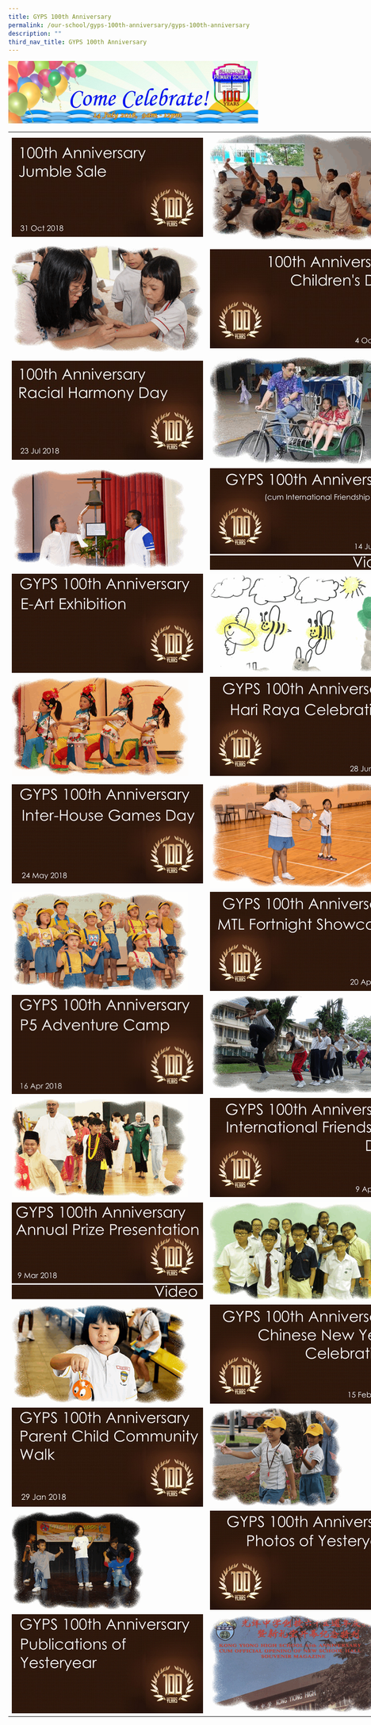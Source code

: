 ```yaml
---
title: GYPS 100th Anniversary
permalink: /our-school/gyps-100th-anniversary/gyps-100th-anniversary
description: ""
third_nav_title: GYPS 100th Anniversary
---
```



![](/images/100-years-header-latest_d_780.jpg)

<table style="undefined;table-layout: fixed; width: 800px">
<colgroup>
<col style="width: 400px">
<col style="width: 400px">
</colgroup>
<tbody>
  <tr>
    <td><a href = "https://photos.google.com/share/AF1QipNYUk8DbD54TQ2udheP-tpEZUYSz_Taox27cMYqQhywd0BIT_pVfgSlaIWA4o9x-g?key=SGNLU1pua3BDTGc5UFNJQ2Y4QV8zNDhKX1lfczB3" target = "_self"> 
          <img src="/images/gy1.jpg"></a></td>
    <td><img src="/images/gif1.gif"></td>
  </tr>
  <tr>
    <td><img src="/images/gif2.gif"></td>
    <td><a href = "https://photos.google.com/share/AF1QipPuxr6BmeSrBIBI67pYZEwfODp_Cn2dIgr9pgZUOWYAn-bD-cedxwD1CuUuZX9fgg?key=cEZUTHhTWTZuTEVneWwxUkt5OUFpSi12MFowYVJ3" target = "_self"> 
          <img src="/images/gy2.jpg"></a></td>
  </tr>
  <tr>
    <td><a href = "https://photos.google.com/share/AF1QipPHZyk4gdNkG5XNYIKJjCcVK6Op9Kmm7miBKAYvSvDQiYkYHEaRVFSx4ct0rz0o3w?key=XzlPUVVJWW1GZ2lTeGw1Z1dfWnVvY1dnNXJVbS1n" target = "_self"> 
          <img src="/images/gy3.jpg"></a></td>
    <td><img src="/images/gif3.gif"></td>
  </tr>
  <tr>
    <td><img src="/images/gif4.gif"></td>
    <td><a href = "https://photos.app.goo.gl/3G18eeT6HVb2Jc8L7" target = "_self"> 
          <img src="/images/gy4.jpg"></a><a href = "https://www.youtube.com/playlist?list=PLzVcvAIODfFoELhTbb2RTbSHu6J6UBjPf" target = "_self"><br>
          <img src="/images/gyvideo.jpeg"></a></td>
  </tr>
  <tr>
    <td><a href = "/our-school/gyps-100th-anniversary/e-art-exhibition" target = "_self"> 
          <img src="/images/gy5.jpg"></a></td>
    <td><img src="/images/gif5.gif"></td>
  </tr>
  <tr>
    <td><img src="/images/gif6.gif"></td>
    <td><a href = "https://photos.app.goo.gl/Vo2sBEmdM4gL2i3N6" target = "_self"> 
          <img src="/images/gy6.jpg"></a></td>
  </tr>
  <tr>
    <td><a href = "https://photos.app.goo.gl/9MXZKobQzkiipTET6" target = "_self"> 
          <img src="/images/gy7.jpg"></a></td>
    <td><img src="/images/gif7.gif"></td>
  </tr>
  <tr>
    <td><img src="/images/gif8.gif"></td>
    <td><a href = "https://photos.app.goo.gl/0OCSO5feTV8MhQsE2" target = "_self"> 
          <img src="/images/gy8.jpg"></a></td>
  </tr>
  <tr>
    <td><a href = "https://photos.app.goo.gl/oWjqq9eLNiJusqjJ8" target = "_self"> 
          <img src="/images/gy9.jpg"></a></td>
    <td><img src="/images/gif9.gif"></td>
  </tr>
  <tr>
    <td><img src="/images/gif10.gif"></td>
    <td><a href = "https://photos.app.goo.gl/a4DtxXlDgO4jmWn62" target = "_self"> 
          <img src="/images/gy10.jpg"></a></td>
  </tr>
  <tr>
    <td><a href = "https://photos.app.goo.gl/o7MOu4j2nQxn3r2U2" target = "_self"> 
          <img src="/images/gy11.jpg"></a><br><a href = "https://www.youtube.com/playlist?list=PLzVcvAIODfFrEnyZ8UFauhiWNLuFKo_Ag" target = "_self">
          <img src="/images/gyvideo.jpeg"></a></td>
    <td><img src="/images/gif11.gif"></td>
  </tr>
  <tr>
    <td><img src="/images/gif12.gif"></td>
    <td><a href = "https://photos.app.goo.gl/XFg6moFaD4hAjBq73" target = "_self"> 
          <img src="/images/gy12.jpg"></a></td>
  </tr>
  <tr>
    <td><a href = "https://photos.app.goo.gl/oY72JKBxsicuMSZf1" target = "_self"> 
          <img src="/images/gy13.jpg"></a></td>
    <td><img src="/images/gif13.gif"></td>
  </tr>
  <tr>
    <td><img src="/images/gif14.gif"></td>
    <td><a href = "https://photos.app.goo.gl/3FQt1el6ziYdRs7E3" target = "_self"> 
          <img src="/images/gy14.jpg"></a></td>
  </tr>
  <tr>
    <td><a href = "/gyps-100th-anniversary-publications-of-yesteryear/" target = "_self"> 
          <img src="/images/gy15.jpg"></a></td>
    <td><img src="/images/gif15.gif"></td>
  </tr>
</tbody>
</table>